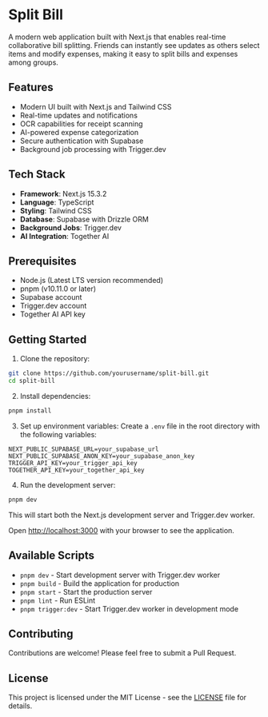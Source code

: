 # Split Bill

A modern web application built with Next.js that enables real-time collaborative bill splitting. Friends can instantly see updates as others select items and modify expenses, making it easy to split bills and expenses among groups.

## Features

- Modern UI built with Next.js and Tailwind CSS
- Real-time updates and notifications
- OCR capabilities for receipt scanning
- AI-powered expense categorization
- Secure authentication with Supabase
- Background job processing with Trigger.dev

## Tech Stack

- **Framework**: Next.js 15.3.2
- **Language**: TypeScript
- **Styling**: Tailwind CSS
- **Database**: Supabase with Drizzle ORM
- **Background Jobs**: Trigger.dev
- **AI Integration**: Together AI


## Prerequisites

- Node.js (Latest LTS version recommended)
- pnpm (v10.11.0 or later)
- Supabase account
- Trigger.dev account
- Together AI API key

## Getting Started

1. Clone the repository:
```bash
git clone https://github.com/yourusername/split-bill.git
cd split-bill
```

2. Install dependencies:
```bash
pnpm install
```

3. Set up environment variables:
Create a `.env` file in the root directory with the following variables:
```env
NEXT_PUBLIC_SUPABASE_URL=your_supabase_url
NEXT_PUBLIC_SUPABASE_ANON_KEY=your_supabase_anon_key
TRIGGER_API_KEY=your_trigger_api_key
TOGETHER_API_KEY=your_together_api_key
```

4. Run the development server:
```bash
pnpm dev
```

This will start both the Next.js development server and Trigger.dev worker.

Open [http://localhost:3000](http://localhost:3000) with your browser to see the application.

## Available Scripts

- `pnpm dev` - Start development server with Trigger.dev worker
- `pnpm build` - Build the application for production
- `pnpm start` - Start the production server
- `pnpm lint` - Run ESLint
- `pnpm trigger:dev` - Start Trigger.dev worker in development mode

## Contributing

Contributions are welcome! Please feel free to submit a Pull Request.

## License

This project is licensed under the MIT License - see the [LICENSE](LICENSE) file for details.
